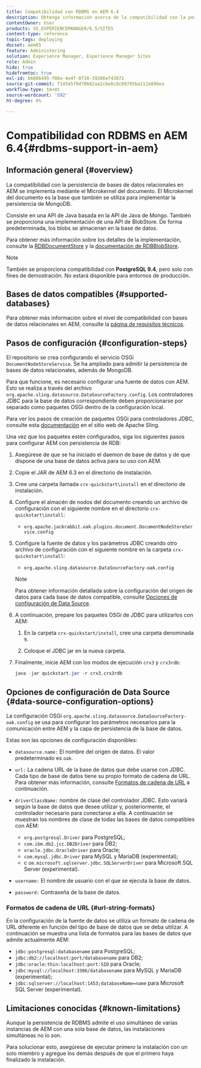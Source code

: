 ```yaml
---
title: Compatibilidad con RDBMS en AEM 6.4
description: Obtenga información acerca de la compatibilidad con la persistencia de bases de datos relacionales en AEM 6.4 y las opciones de configuración disponibles.
contentOwner: User
products: SG_EXPERIENCEMANAGER/6.5/SITES
content-type: reference
topic-tags: deploying
docset: aem65
feature: Administering
solution: Experience Manager, Experience Manager Sites
role: Admin
hide: true
hidefromtoc: true
exl-id: b6886495-f06e-4e4f-8f38-39206ef43072
source-git-commit: f145e5f0d70662aa2cbe6c8c09795ba112e896ea
workflow-type: tm+mt
source-wordcount: '592'
ht-degree: 0%

---
```


# Compatibilidad con RDBMS en AEM 6.4{#rdbms-support-in-aem}

## Información general {#overview}

La compatibilidad con la persistencia de bases de datos relacionales en AEM se implementa mediante el Microkernel del documento. El Microkernel del documento es la base que también se utiliza para implementar la persistencia de MongoDB.

Consiste en una API de Java basada en la API de Java de Mongo. También se proporciona una implementación de una API de BlobStore. De forma predeterminada, los blobs se almacenan en la base de datos.

Para obtener más información sobre los detalles de la implementación, consulte la [RDBDocumentStore](https://jackrabbit.apache.org/oak/docs/apidocs/org/apache/jackrabbit/oak/plugins/document/rdb/RDBDocumentStore.html) y la [documentación de RDBBlobStore](https://jackrabbit.apache.org/oak/docs/apidocs/org/apache/jackrabbit/oak/plugins/document/rdb/RDBBlobStore.html).

>[!NOTE]
>
>También se proporciona compatibilidad con **PostgreSQL 9.4**, pero solo con fines de demostración. No estará disponible para entornos de producción.

## Bases de datos compatibles {#supported-databases}

Para obtener más información sobre el nivel de compatibilidad con bases de datos relacionales en AEM, consulte la [página de requisitos técnicos](/help/sites-deploying/technical-requirements.md).

## Pasos de configuración {#configuration-steps}

El repositorio se crea configurando el servicio OSGi `DocumentNodeStoreService`. Se ha ampliado para admitir la persistencia de bases de datos relacionales, además de MongoDB.

Para que funcione, es necesario configurar una fuente de datos con AEM. Esto se realiza a través del archivo `org.apache.sling.datasource.DataSourceFactory.config`. Los controladores JDBC para la base de datos correspondiente deben proporcionarse por separado como paquetes OSGi dentro de la configuración local.

Para ver los pasos de creación de paquetes OSGi para controladores JDBC, consulte esta [documentación](https://sling.apache.org/documentation/bundles/datasource-providers.html#convert-driver-jars-to-bundle) en el sitio web de Apache Sling.

Una vez que los paquetes estén configurados, siga los siguientes pasos para configurar AEM con persistencia de RDB:

1. Asegúrese de que se ha iniciado el daemon de base de datos y de que dispone de una base de datos activa para su uso con AEM.
1. Copie el JAR de AEM 6.3 en el directorio de instalación.
1. Cree una carpeta llamada `crx-quickstart\install` en el directorio de instalación.
1. Configure el almacén de nodos del documento creando un archivo de configuración con el siguiente nombre en el directorio `crx-quickstart\install`:

   * `org.apache.jackrabbit.oak.plugins.document.DocumentNodeStoreService.config`

1. Configure la fuente de datos y los parámetros JDBC creando otro archivo de configuración con el siguiente nombre en la carpeta `crx-quickstart\install`:

   * `org.apache.sling.datasource.DataSourceFactory-oak.config`

   >[!NOTE]
   >
   >Para obtener información detallada sobre la configuración del origen de datos para cada base de datos compatible, consulte [Opciones de configuración de Data Source](/help/sites-deploying/rdbms-support-in-aem.md#data-source-configuration-options).

1. A continuación, prepare los paquetes OSGi de JDBC para utilizarlos con AEM:

   1. En la carpeta `crx-quickstart/install`, cree una carpeta denominada `9`.

   1. Coloque el JDBC jar en la nueva carpeta.

1. Finalmente, inicie AEM con los modos de ejecución `crx3` y `crx3rdb`:

   ```java
   java -jar quickstart.jar -r crx3,crx3rdb
   ```

## Opciones de configuración de Data Source {#data-source-configuration-options}

La configuración OSGi `org.apache.sling.datasource.DataSourceFactory-oak.config` se usa para configurar los parámetros necesarios para la comunicación entre AEM y la capa de persistencia de la base de datos.

Estas son las opciones de configuración disponibles:

* `datasource.name:` El nombre del origen de datos. El valor predeterminado es `oak`.

* `url:` La cadena URL de la base de datos que debe usarse con JDBC. Cada tipo de base de datos tiene su propio formato de cadena de URL. Para obtener más información, consulte [Formatos de cadena de URL](/help/sites-deploying/rdbms-support-in-aem.md#url-string-formats) a continuación.

* `driverClassName:` nombre de clase del controlador JDBC. Esto variará según la base de datos que desee utilizar y, posteriormente, el controlador necesario para conectarse a ella. A continuación se muestran los nombres de clase de todas las bases de datos compatibles con AEM:

   * `org.postgresql.Driver` para PostgreSQL;
   * `com.ibm.db2.jcc.DB2Driver` para DB2;
   * `oracle.jdbc.OracleDriver` para Oracle;
   * `com.mysql.jdbc.Driver` para MySQL y MariaDB (experimental);
   * c `om.microsoft.sqlserver.jdbc.SQLServerDriver` para Microsoft SQL Server (experimental).

* `username:` El nombre de usuario con el que se ejecuta la base de datos.

* `password:` Contraseña de la base de datos.

### Formatos de cadena de URL {#url-string-formats}

En la configuración de la fuente de datos se utiliza un formato de cadena de URL diferente en función del tipo de base de datos que se deba utilizar. A continuación se muestra una lista de formatos para las bases de datos que admite actualmente AEM:

* `jdbc:postgresql:databasename` para PostgreSQL;
* `jdbc:db2://localhost:port/databasename` para DB2;
* `jdbc:oracle:thin:localhost:port:SID` para Oracle;
* `jdbc:mysql://localhost:3306/databasename` para MySQL y MariaDB (experimental);
* `jdbc:sqlserver://localhost:1453;databaseName=name` para Microsoft SQL Server (experimental).

## Limitaciones conocidas {#known-limitations}

Aunque la persistencia de RDBMS admite el uso simultáneo de varias instancias de AEM con una sola base de datos, las instalaciones simultáneas no lo son.

Para solucionar esto, asegúrese de ejecutar primero la instalación con un solo miembro y agregue los demás después de que el primero haya finalizado la instalación.
